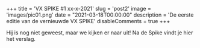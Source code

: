 +++
title = 'VX SPIKE #1 xx-x-2021'
slug = 'post2'
image = 'images/pic01.png'
date = "2021-03-18T00:00:00"
description = 'De eerste editie van de vernieuwde VX SPIKE'
disableComments = true
+++

Hij is nog niet geweest, maar we kijken er naar uit! Na de Spike vindt je hier het verslag.
